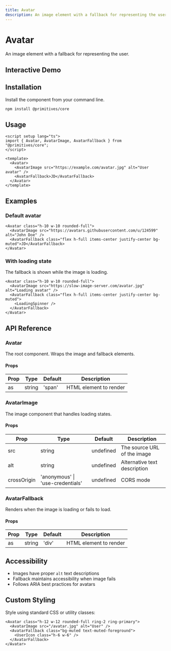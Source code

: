 ```yaml
---
title: Avatar
description: An image element with a fallback for representing the user.
---
```


<script setup lang="ts">
import AvatarDemo from './demos/AvatarDemo.vue'
</script>

# Avatar

An image element with a fallback for representing the user.

## Interactive Demo

<AvatarDemo />

## Installation

Install the component from your command line.

```sh
npm install @primitives/core
```

## Usage

```vue
<script setup lang="ts">
import { Avatar, AvatarImage, AvatarFallback } from "@primitives/core";
</script>

<template>
  <Avatar>
    <AvatarImage src="https://example.com/avatar.jpg" alt="User avatar" />
    <AvatarFallback>JD</AvatarFallback>
  </Avatar>
</template>
```

## Examples

### Default avatar

```vue
<Avatar class="h-10 w-10 rounded-full">
  <AvatarImage src="https://avatars.githubusercontent.com/u/124599" alt="John Doe" />
  <AvatarFallback class="flex h-full items-center justify-center bg-muted">JD</AvatarFallback>
</Avatar>
```

### With loading state

The fallback is shown while the image is loading.

```vue
<Avatar class="h-10 w-10 rounded-full">
  <AvatarImage src="https://slow-image-server.com/avatar.jpg" alt="Loading avatar" />
  <AvatarFallback class="flex h-full items-center justify-center bg-muted">
    <LoadingSpinner />
  </AvatarFallback>
</Avatar>
```

## API Reference

### Avatar

The root component. Wraps the image and fallback elements.

#### Props

| Prop | Type   | Default | Description            |
| ---- | ------ | ------- | ---------------------- |
| as   | string | 'span'  | HTML element to render |

### AvatarImage

The image component that handles loading states.

#### Props

| Prop        | Type                             | Default   | Description                  |
| ----------- | -------------------------------- | --------- | ---------------------------- |
| src         | string                           | undefined | The source URL of the image  |
| alt         | string                           | undefined | Alternative text description |
| crossOrigin | 'anonymous' \| 'use-credentials' | undefined | CORS mode                    |

### AvatarFallback

Renders when the image is loading or fails to load.

#### Props

| Prop | Type   | Default | Description            |
| ---- | ------ | ------- | ---------------------- |
| as   | string | 'div'   | HTML element to render |

## Accessibility

- Images have proper `alt` text descriptions
- Fallback maintains accessibility when image fails
- Follows ARIA best practices for avatars

## Custom Styling

Style using standard CSS or utility classes:

```vue
<Avatar class="h-12 w-12 rounded-full ring-2 ring-primary">
  <AvatarImage src="/avatar.jpg" alt="User" />
  <AvatarFallback class="bg-muted text-muted-foreground">
    <UserIcon class="h-6 w-6" />
  </AvatarFallback>
</Avatar>
```
